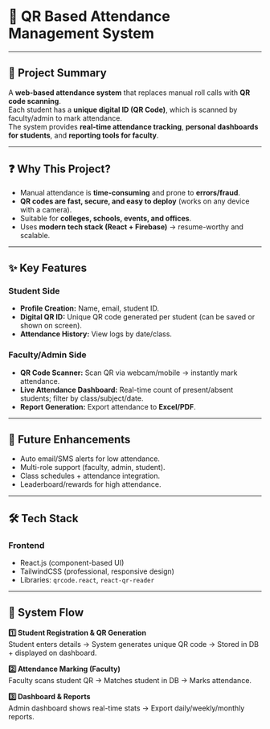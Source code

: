 # 📌 QR Based Attendance Management System

---

## 🔹 Project Summary

A **web-based attendance system** that replaces manual roll calls with **QR code scanning**.  
Each student has a **unique digital ID (QR Code)**, which is scanned by faculty/admin to mark attendance.  
The system provides **real-time attendance tracking**, **personal dashboards for students**, and **reporting tools for faculty**.

---

## ❓ Why This Project?

- Manual attendance is **time-consuming** and prone to **errors/fraud**.  
- **QR codes are fast, secure, and easy to deploy** (works on any device with a camera).  
- Suitable for **colleges, schools, events, and offices**.  
- Uses **modern tech stack (React + Firebase)** → resume-worthy and scalable.

---

## ✨ Key Features

### **Student Side**
- **Profile Creation:** Name, email, student ID.  
- **Digital QR ID:** Unique QR code generated per student (can be saved or shown on screen).  
- **Attendance History:** View logs by date/class.  

### **Faculty/Admin Side**
- **QR Code Scanner:** Scan QR via webcam/mobile → instantly mark attendance.  
- **Live Attendance Dashboard:** Real-time count of present/absent students; filter by class/subject/date.  
- **Report Generation:** Export attendance to **Excel/PDF**.  

---

## 🔮 Future Enhancements

- Auto email/SMS alerts for low attendance.  
- Multi-role support (faculty, admin, student).  
- Class schedules + attendance integration.  
- Leaderboard/rewards for high attendance.  

---

## 🛠 Tech Stack

### **Frontend**
- React.js (component-based UI)  
- TailwindCSS (professional, responsive design)  
- Libraries: `qrcode.react`, `react-qr-reader`

---

## 🔄 System Flow

**1️⃣ Student Registration & QR Generation**  
Student enters details → System generates unique QR code → Stored in DB + displayed on dashboard.  

**2️⃣ Attendance Marking (Faculty)**  
Faculty scans student QR → Matches student in DB → Marks attendance.  

**3️⃣ Dashboard & Reports**  
Admin dashboard shows real-time stats → Export daily/weekly/monthly reports.  
